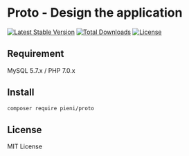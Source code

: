 # Proto - Design the application
[![Latest Stable Version](https://poser.pugx.org/pieni/proto/version)](https://packagist.org/packages/pieni/proto)
[![Total Downloads](https://poser.pugx.org/pieni/proto/downloads)](https://packagist.org/packages/pieni/proto)
[![License](https://poser.pugx.org/pieni/proto/license)](https://packagist.org/packages/pieni/proto)

## Requirement
MySQL 5.7.x / PHP 7.0.x

## Install
```bash
composer require pieni/proto
```

## License
MIT License
